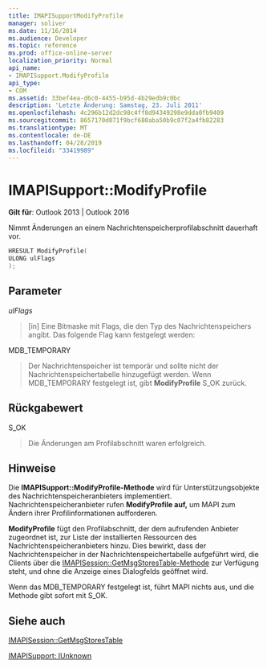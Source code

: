 ```yaml
---
title: IMAPISupportModifyProfile
manager: soliver
ms.date: 11/16/2014
ms.audience: Developer
ms.topic: reference
ms.prod: office-online-server
localization_priority: Normal
api_name:
- IMAPISupport.ModifyProfile
api_type:
- COM
ms.assetid: 33bef4ea-d6c0-4455-b95d-4b29edb9c0bc
description: 'Letzte Änderung: Samstag, 23. Juli 2011'
ms.openlocfilehash: 4c296b12d2dc98c4ff8d94349298e9dda0fb9409
ms.sourcegitcommit: 8657170d071f9bcf680aba50b9c07f2a4fb82283
ms.translationtype: MT
ms.contentlocale: de-DE
ms.lasthandoff: 04/28/2019
ms.locfileid: "33419989"
---
```

# <a name="imapisupportmodifyprofile"></a>IMAPISupport::ModifyProfile

  
  
**Gilt für**: Outlook 2013 | Outlook 2016 
  
Nimmt Änderungen an einem Nachrichtenspeicherprofilabschnitt dauerhaft vor.
  
```cpp
HRESULT ModifyProfile(
ULONG ulFlags
);
```

## <a name="parameters"></a>Parameter

 _ulFlags_
  
> [in] Eine Bitmaske mit Flags, die den Typ des Nachrichtenspeichers angibt. Das folgende Flag kann festgelegt werden:
    
MDB_TEMPORARY 
  
> Der Nachrichtenspeicher ist temporär und sollte nicht der Nachrichtenspeichertabelle hinzugefügt werden. Wenn MDB_TEMPORARY festgelegt ist, gibt **ModifyProfile** S_OK zurück. 
    
## <a name="return-value"></a>Rückgabewert

S_OK 
  
> Die Änderungen am Profilabschnitt waren erfolgreich.
    
## <a name="remarks"></a>Hinweise

Die **IMAPISupport::ModifyProfile-Methode** wird für Unterstützungsobjekte des Nachrichtenspeicheranbieters implementiert. Nachrichtenspeicheranbieter rufen **ModifyProfile auf,** um MAPI zum Ändern ihrer Profilinformationen aufforderen. 
  
 **ModifyProfile** fügt den Profilabschnitt, der dem aufrufenden Anbieter zugeordnet ist, zur Liste der installierten Ressourcen des Nachrichtenspeicheranbieters hinzu. Dies bewirkt, dass der Nachrichtenspeicher in der Nachrichtenspeichertabelle aufgeführt wird, die Clients über die [IMAPISession::GetMsgStoresTable-Methode](imapisession-getmsgstorestable.md) zur Verfügung steht, und ohne die Anzeige eines Dialogfelds geöffnet wird. 
  
Wenn das MDB_TEMPORARY festgelegt ist, führt MAPI nichts aus, und die Methode gibt sofort mit S_OK.
  
## <a name="see-also"></a>Siehe auch



[IMAPISession::GetMsgStoresTable](imapisession-getmsgstorestable.md)
  
[IMAPISupport: IUnknown](imapisupportiunknown.md)

